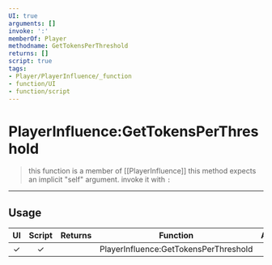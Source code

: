```yaml
---
UI: true
arguments: []
invoke: ':'
memberOf: Player
methodname: GetTokensPerThreshold
returns: []
script: true
tags:
- Player/PlayerInfluence/_function
- function/UI
- function/script
---
```

# PlayerInfluence:GetTokensPerThreshold
> this function is a member of [[PlayerInfluence]]
> this method expects an implicit "self" argument. invoke it with `:`
-----
## Usage
|  UI | Script | Returns | Function | Arguments |
|:---:|:------:|-------:|:--------:|:---------|
|✓|✓||PlayerInfluence:GetTokensPerThreshold||
